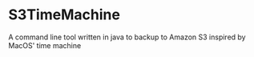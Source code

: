 # S3TimeMachine
A command line tool written in java to backup to Amazon S3 inspired by MacOS' time machine 

